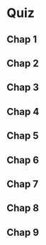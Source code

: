 # Quiz

## Chap 1

## Chap 2

## Chap 3

## Chap 4

## Chap 5

## Chap 6

## Chap 7

## Chap 8

## Chap 9